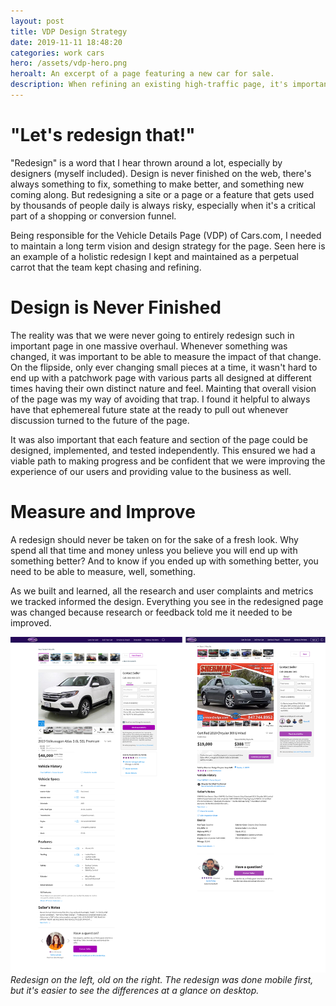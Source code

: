 ```yaml
---
layout: post
title: VDP Design Strategy
date: 2019-11-11 18:48:20
categories: work cars
hero: /assets/vdp-hero.png
heroalt: An excerpt of a page featuring a new car for sale.
description: When refining an existing high-traffic page, it's important to have a strategy that focuses on user goals, business objectives, and actively balances the two for the best overall experience.
---
```

# "Let's redesign that!"

"Redesign" is a word that I hear thrown around a lot, especially by designers (myself included). Design is never finished on the web, there's always something to fix, something to make better, and something new coming along. But redesigning a site or a page or a feature that gets used by thousands of people daily is always risky, especially when it's a critical part of a shopping or conversion funnel.

 Being responsible for the Vehicle Details Page (VDP) of Cars.com, I needed to maintain a long term vision and design strategy for the page. Seen here is an example of a holistic redesign I kept and maintained as a perpetual carrot that the team kept chasing and refining. 

# Design is Never Finished

The reality was that we were never going to entirely redesign such in important page in one massive overhaul. Whenever something was changed, it was important to be able to measure the impact of that change. On the flipside, only ever changing small pieces at a time, it wasn't hard to end up with a patchwork page with various parts all designed at different times having their own distinct nature and feel. Mainting that overall vision of the page was my way of avoiding that trap. I found it helpful to always have that ephemereal future state at the ready to pull out whenever discussion turned to the future of the page.

It was also important that each feature and section of the page could be designed, implemented, and tested independently. This ensured we had a viable path to making progress and be confident that we were improving the experience of our users and providing value to the business as well.

# Measure and Improve

A redesign should never be taken on for the sake of a fresh look. Why spend all that time and money unless you believe you will end up with something better? And to know if you ended up with something better, you need to be able to measure, well, something.

As we built and learned, all the research and user complaints and metrics we tracked informed the design. Everything you see in the redesigned page was changed because research or feedback told me it needed to be improved.

![Side-by-side comparison of the existing page and the redesigned page](/assets/vdp-comparison.png)
_Redesign on the left, old on the right. The redesign was done mobile first, but it's easier to see the differences at a glance on desktop._